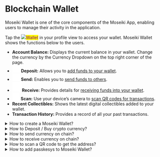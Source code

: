 # Blockchain Wallet

Moseiki Wallet is one of the core components of the Moseiki App, enabling users to manage their activity in the application.

Tap the ![](<../.gitbook/assets/wallet\_FILL0\_wght400\_GRAD0\_opsz48 1.png>)<mark style="color:purple;">Wallet</mark> in your profile view to access your wallet. Moseiki Wallet shows the functions below to the users.

* **Account Balance:** Displays the current balance in your wallet. Change the currency by the Currency Dropdown on the top right corner of the page.
* ![](<../.gitbook/assets/Frame (2).png>) **Deposit:** Allows you to [add funds to your wallet](blockchain-wallet.md#how-to-deposit-buy-crypto-currency).
* ![](<../.gitbook/assets/Frame (3).png>) **Send:** Enables you to [send funds to others](blockchain-wallet.md#how-to-send-currency-on-chain).
* ![](<../.gitbook/assets/Frame (4).png>)**Receive:** Provides details for [receiving funds into your wallet](blockchain-wallet.md#how-to-receive-currency-on-chain).
* ![](<../.gitbook/assets/Frame (5).png>) **Scan:** Use your device’s camera to [scan QR codes for transactions](blockchain-wallet.md#how-to-scan-a-qr-code-to-get-the-address).
* **Recent Collectibles:** Shows the latest digital collectibles added to your wallet.
* **Transaction History:** Provides a record of all your past transactions.

<details>

<summary>How to create a Moseiki Wallet?</summary>

Your Moseiki Wallet is automatically created during the sign-up process. Each account is limited to one wallet; additional wallets are currently not supported by Moseiki.

</details>

<details>

<summary>How to Deposit / Buy crypto currency?</summary>

Click on \[icon] Deposit to add Moesiki Tokens to your wallet in exchange of £ GPB.

* Enter the amount of £ GPB to start the conversion.
* User selects £50, £100, £250 or £500
* The conversion rate will calculate the Moseiki Token equivalent with the transaction fees included
* Users can add their payment method of choice among:
  * PayPal
  * Credit Card
  * Apple Pay
  * Google Pay
* After a successful payment, Moseiki Token is deposited to users account balance.

</details>

<details>

<summary>How to send currency on chain?</summary>

Click on \[icon] Send to send Moesiki Tokens to another users’s wallet.

* User can send Moseiki Token or NFTs to other users.
* £ GPB value of the tokens can be seen.
* Transaction sender’s wallet address will be shown in From section.
* Enter the transaction recipient's wallet address into To section.
* Estimated gas fees and the transaction finalization duration can be seen.
* After a successful transaction, success can be seen.

</details>

<details>

<summary>How to receive currency on chain?</summary>

Click on \[icon] Receive to receive and share your wallet address in:

* QR Code
* Text

</details>

<details>

<summary>How to scan a QR code to get the address?</summary>

Click on ![](<../.gitbook/assets/Frame (5).png>) <mark style="color:purple;">Scan</mark> to scan QR Code of the recipient’s address or a collection address.

</details>

<details>

<summary>How to add passkesys to Moseiki Wallet?</summary>

You can add one of the [authentication methods](../manage-your-account/sign-up-and-get-started/account-security.md#how-can-i-change-my-two-factor-authantication-2fa-settings) for accessing your wallet.

* Touch ID
* Face ID
* Secret Key

</details>

